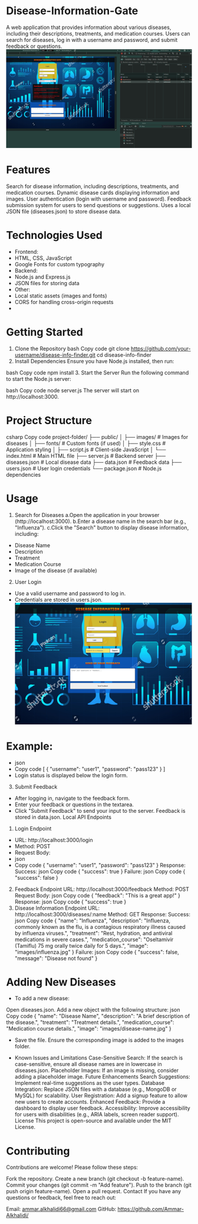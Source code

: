 # Disease-Information-Gate

A web application that provides information about various diseases, including their descriptions, treatments, and medication courses. Users can search for diseases, log in with a username and password, and submit feedback or questions.
![Example Image](https://github.com/Ammar-Alkhalidi/Disease-Information-Gate/blob/main/Screenshot%20from%202024-11-28%2022-11-38.png)
# Features
Search for disease information, including descriptions, treatments, and medication courses.
Dynamic disease cards displaying information and images.
User authentication (login with username and password).
Feedback submission system for users to send questions or suggestions.
Uses a local JSON file (diseases.json) to store disease data.

# Technologies Used

- Frontend:
- HTML, CSS, JavaScript
- Google Fonts for custom typography
- Backend:
- Node.js and Express.js
- JSON files for storing data
- Other:
- Local static assets (images and fonts)
- CORS for handling cross-origin requests
- 
# Getting Started
1. Clone the Repository
bash
Copy code
git clone https://github.com/your-username/disease-info-finder.git
cd disease-info-finder
2. Install Dependencies
Ensure you have Node.js installed, then run:

bash
Copy code
npm install
3. Start the Server
Run the following command to start the Node.js server:

bash
Copy code
node server.js
The server will start on http://localhost:3000.

# Project Structure
csharp
Copy code
project-folder/
├── public/
│   ├── images/          # Images for diseases
│   ├── fonts/           # Custom fonts (if used)
│   ├── style.css        # Application styling
│   ├── script.js        # Client-side JavaScript
│   └── index.html       # Main HTML file
├── server.js            # Backend server
├── diseases.json        # Local disease data
├── data.json            # Feedback data
├── users.json           # User login credentials
└── package.json         # Node.js dependencies
# Usage
1. Search for Diseases
a.Open the application in your browser (http://localhost:3000).
b.Enter a disease name in the search bar (e.g., "Influenza").
c.Click the "Search" button to display disease information, including:
- Disease Name
- Description
- Treatment
- Medication Course
- Image of the disease (if available)
2. User Login
- Use a valid username and password to log in.
- Credentials are stored in users.json.
  ![Example Image](https://github.com/Ammar-Alkhalidi/Disease-Information-Gate/blob/main/Screenshot%20from%202024-11-28%2022-05-09.png)
# Example:
- json
- Copy code
[
    {
        "username": "user1",
        "password": "pass123"
    }
]
- Login status is displayed below the login form.
3. Submit Feedback
- After logging in, navigate to the feedback form.
- Enter your feedback or questions in the textarea.
- Click "Submit Feedback" to send your input to the server.
Feedback is stored in data.json.
Local API Endpoints
1. Login Endpoint
- URL: http://localhost:3000/login
- Method: POST
- Request Body:
- json
- Copy code
{
    "username": "user1",
    "password": "pass123"
}
Response:
Success:
json
Copy code
{ "success": true }
Failure:
json
Copy code
{ "success": false }
2. Feedback Endpoint
URL: http://localhost:3000/feedback
Method: POST
Request Body:
json
Copy code
{
    "feedback": "This is a great app!"
}
Response:
json
Copy code
{ "success": true }
3. Disease Information Endpoint
URL: http://localhost:3000/diseases/:name
Method: GET
Response:
Success:
json
Copy code
{
    "name": "Influenza",
    "description": "Influenza, commonly known as the flu, is a contagious respiratory illness caused by influenza viruses.",
    "treatment": "Rest, hydration, and antiviral medications in severe cases.",
    "medication_course": "Oseltamivir (Tamiflu) 75 mg orally twice daily for 5 days.",
    "image": "images/influenza.jpg"
}
Failure:
json
Copy code
{ "success": false, "message": "Disease not found" }
# Adding New Diseases
- To add a new disease:

Open diseases.json.
Add a new object with the following structure:
json
Copy code
{
    "name": "Disease Name",
    "description": "A brief description of the disease.",
    "treatment": "Treatment details.",
    "medication_course": "Medication course details.",
    "image": "images/disease-name.jpg"
}
- Save the file.
Ensure the corresponding image is added to the images folder.

* Known Issues and Limitations
Case-Sensitive Search: If the search is case-sensitive, ensure all disease names are in lowercase in diseases.json.
Placeholder Images: If an image is missing, consider adding a placeholder image.
Future Enhancements
Search Suggestions: Implement real-time suggestions as the user types.
Database Integration: Replace JSON files with a database (e.g., MongoDB or MySQL) for scalability.
User Registration: Add a signup feature to allow new users to create accounts.
Enhanced Feedback: Provide a dashboard to display user feedback.
Accessibility: Improve accessibility for users with disabilities (e.g., ARIA labels, screen reader support).
License
This project is open-source and available under the MIT License.

# Contributing
Contributions are welcome! Please follow these steps:

Fork the repository.
Create a new branch (git checkout -b feature-name).
Commit your changes (git commit -m "Add feature").
Push to the branch (git push origin feature-name).
Open a pull request.
Contact
If you have any questions or feedback, feel free to reach out:

Email: ammar.alkhalidi66@gmail.com
GitHub: https://github.com/Ammar-Alkhalidi/
